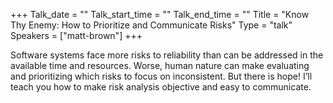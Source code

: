 +++
Talk_date = ""
Talk_start_time = ""
Talk_end_time = ""
Title = "Know Thy Enemy: How to Prioritize and Communicate Risks"
Type = "talk"
Speakers = ["matt-brown"]
+++

Software systems face more risks to reliability than can be addressed in the available time and resources. Worse, human nature can make evaluating and prioritizing which risks to focus on inconsistent. But there is hope! I’ll teach you how to make risk analysis objective and easy to communicate.
